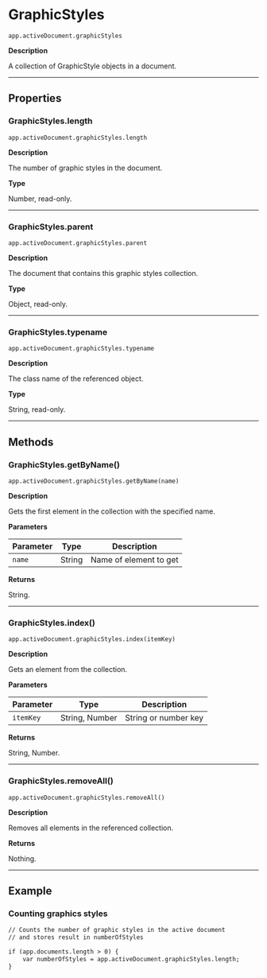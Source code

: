 # GraphicStyles

`app.activeDocument.graphicStyles`

**Description**

A collection of GraphicStyle objects in a document.

---

## Properties

### GraphicStyles.length

`app.activeDocument.graphicStyles.length`

**Description**

The number of graphic styles in the document.

**Type**

Number, read-only.

---

### GraphicStyles.parent

`app.activeDocument.graphicStyles.parent`

**Description**

The document that contains this graphic styles collection.

**Type**

Object, read-only.

---

### GraphicStyles.typename

`app.activeDocument.graphicStyles.typename`

**Description**

The class name of the referenced object.

**Type**

String, read-only.

---

## Methods

### GraphicStyles.getByName()

`app.activeDocument.graphicStyles.getByName(name)`

**Description**

Gets the first element in the collection with the specified name.

**Parameters**

| Parameter   | Type   | Description            |
|-------------|--------|------------------------|
| `name`      | String | Name of element to get |

**Returns**

String.

---

### GraphicStyles.index()

`app.activeDocument.graphicStyles.index(itemKey)`

**Description**

Gets an element from the collection.

**Parameters**

| Parameter   | Type           | Description          |
|-------------|----------------|----------------------|
| `itemKey`   | String, Number | String or number key |

**Returns**

String, Number.

---

### GraphicStyles.removeAll()

`app.activeDocument.graphicStyles.removeAll()`

**Description**

Removes all elements in the referenced collection.

**Returns**

Nothing.

---

## Example

### Counting graphics styles

```default
// Counts the number of graphic styles in the active document
// and stores result in numberOfStyles

if (app.documents.length > 0) {
    var numberOfStyles = app.activeDocument.graphicStyles.length;
}
```
